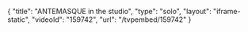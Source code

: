 {
    "title": "ANTEMASQUE in the studio",
    "type": "solo",
    "layout": "iframe-static",
    "videoId": "159742",
    "url": "\/tvpembed\/159742"
}
